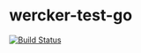 # wercker-test-go
[![Build Status](https://travis-ci.org/epimelis/wercker-test-go.svg?branch=master)](https://travis-ci.org/epimelis/wercker-test-go)
